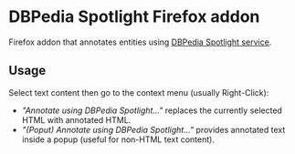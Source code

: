 # DBPedia Spotlight Firefox addon #
Firefox addon that annotates entities using [DBPedia Spotlight service](https://github.com/dbpedia-spotlight/dbpedia-spotlight/wiki).
## Usage ##
Select text content then go to the context menu (usually Right-Click):
* _"Annotate using DBPedia Spotlight..."_ replaces the currently selected HTML with annotated HTML.
* _"(Poput) Annotate using DBPedia Spotlight..."_ provides annotated text inside a popup (useful for non-HTML text content).